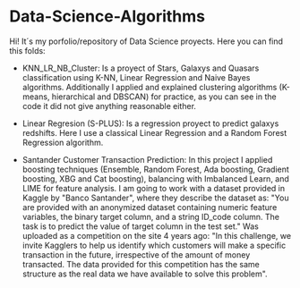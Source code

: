 # Data-Science-Algorithms
Hi! It´s my porfolio/repository of Data Science proyects. 
Here you can find this folds:

- KNN_LR_NB_Cluster: Is a proyect of Stars, Galaxys and Quasars classification using K-NN, Linear Regression and Naive Bayes algorithms. 
Additionally I applied and explained clustering algorithms (K-means, hierarchical and DBSCAN) for practice, 
as you can see in the code it did not give anything reasonable either.

- Linear Regresion (S-PLUS): Is a regression proyect to predict galaxys redshifts. Here I use a classical Linear Regression and a Random Forest Regression
algorithm. 

- Santander Customer Transaction Prediction: In this project I applied boosting techniques (Ensemble, Random Forest, Ada boosting, Gradient boosting, XBG and Cat boosting), balancing with Imbalanced Learn, and LIME for feature analysis. 
I am going to work with a dataset provided in Kaggle by "Banco Santander", where they describe the dataset as:
"You are provided with an anonymized dataset containing numeric feature variables, the binary target column, and a string ID_code column.
The task is to predict the value of target column in the test set."
Was uploaded as a competition on the site 4 years ago: "In this challenge, we invite Kagglers to help us identify which customers will make a specific transaction in the future, irrespective of the amount of money transacted. The data provided for this competition has the same structure as the real data we have available to solve this problem".
